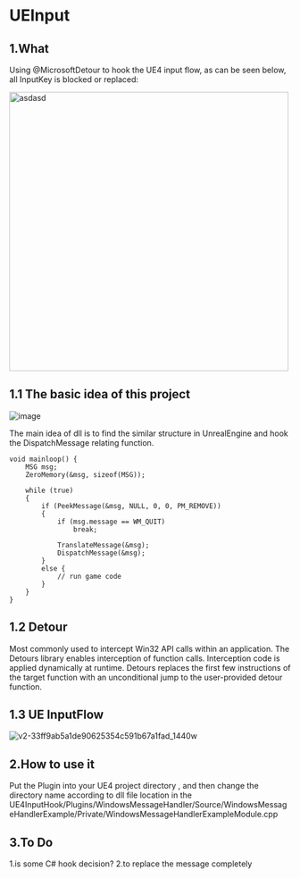 # UEInput

## **1.What**
Using @MicrosoftDetour to hook the UE4 input flow, as can be seen below, all InputKey is blocked or replaced:

<img width="500" alt="asdasd" src="https://user-images.githubusercontent.com/43289834/153576189-eaf1aaec-7c5e-486b-af3b-3c374f221ad2.PNG">

## **1.1 The basic idea of this project**

![image](https://user-images.githubusercontent.com/43289834/155071798-c8c586ff-650e-41c0-be65-13248d2e7db2.png)

The main idea of dll is to find the similar structure in UnrealEngine and hook the DispatchMessage relating function. 
```
void mainloop() {
    MSG msg;
    ZeroMemory(&msg, sizeof(MSG));
    
    while (true)
    {
        if (PeekMessage(&msg, NULL, 0, 0, PM_REMOVE))
        {
            if (msg.message == WM_QUIT)
                break;
    
            TranslateMessage(&msg);
            DispatchMessage(&msg);
        }
        else {
            // run game code
        }
    }
}
```
## **1.2 Detour** 

Most commonly used to intercept Win32 API calls within an application.
The Detours library enables interception of function calls. Interception code is applied dynamically at runtime. Detours replaces the first few instructions of the target function with an unconditional jump to the user-provided detour function.

## **1.3 UE InputFlow**

![v2-33ff9ab5a1de90625354c591b67a1fad_1440w](https://user-images.githubusercontent.com/43289834/155072114-967a26e0-d4fc-4157-b50e-1e9a3771a6ec.png)




## **2.How to use it**
Put the Plugin into your UE4 project directory , and then change the directory name according to dll file location in the 
UE4InputHook/Plugins/WindowsMessageHandler/Source/WindowsMessageHandlerExample/Private/WindowsMessageHandlerExampleModule.cpp

## **3.To Do** 
   1.is some C# hook decision?
   2.to replace the message completely

